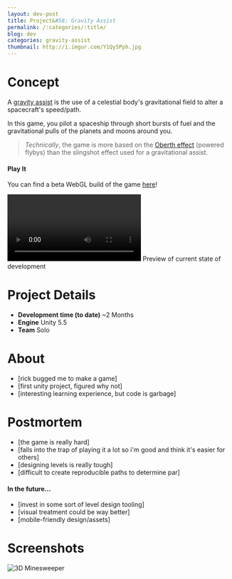 ```yaml
---
layout: dev-post
title: Project&#58; Gravity Assist
permalink: /:categories/:title/
blog: dev
categories: gravity-assist
thumbnail: http://i.imgur.com/Y1Qy5Pph.jpg
---
```


# Concept

A [gravity assist](https://en.wikipedia.org/wiki/Gravity_assist) is the use of a celestial body's gravitational field to alter a spacecraft's speed/path.

In this game, you pilot a spaceship through short bursts of fuel and the gravitational pulls of the planets and moons around you.

>_Technically_, the game is more based on the [Oberth effect](https://en.wikipedia.org/wiki/Oberth_effect) (powered flybys) than the slingshot effect used for a gravitational assist.

#### Play It

You can find a beta WebGL build of the game [here](https://developer.cloud.unity3d.com/share/WJPjJOJq4M/)!

<video src="https://i.imgur.com/Y1Qy5Pp.mp4" loop controls></video>
<span>Preview of current state of development</span>

# Project Details

- **Development time (to date)** ~2 Months
- **Engine** Unity 5.5
- **Team** Solo

# About

- [rick bugged me to make a game]
- [first unity project, figured why not]
- [interesting learning experience, but code is garbage]

# Postmortem

- [the game is really hard]
- [falls into the trap of playing it a lot so i'm good and think it's easier for others]
- [designing levels is really tough]
- [difficult to create reproducible paths to determine par]

#### In the future...

- [invest in some sort of level design tooling]
- [visual treatment could be way better]
- [mobile-friendly design/assets]

# Screenshots

![3D Minesweeper](http://i.imgur.com/yfxiiPx.jpg)
